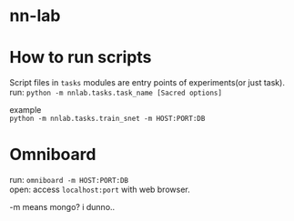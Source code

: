 # nn-lab

# How to run scripts
Script files in `tasks` modules are entry points of experiments(or just task). \
run: `python -m nnlab.tasks.task_name [Sacred options]`

example \
`python -m nnlab.tasks.train_snet -m HOST:PORT:DB`


# Omniboard
run: `omniboard -m HOST:PORT:DB` \
open: access `localhost:port` with web browser.

-m means mongo? i dunno..
